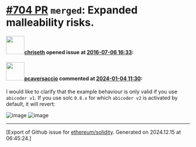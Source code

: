 # [\#704 PR](https://github.com/ethereum/solidity/pull/704) `merged`: Expanded malleability risks.

#### <img src="https://avatars.githubusercontent.com/u/9073706?v=4" width="50">[chriseth](https://github.com/chriseth) opened issue at [2016-07-06 16:33](https://github.com/ethereum/solidity/pull/704):



#### <img src="https://avatars.githubusercontent.com/u/25297591?u=3251a9019e72f66e32ba31d57729796ad505c530&v=4" width="50">[pcaversaccio](https://github.com/pcaversaccio) commented at [2024-01-04 11:30](https://github.com/ethereum/solidity/pull/704#issuecomment-1876942817):

I would like to clarify that the example behaviour is only valid if you use `abicoder v1`. If you use solc `0.8.x` for which `abicoder v2` is activated by default, it will revert:

![image](https://github.com/ethereum/solidity/assets/25297591/76f6a795-cbfc-4ee7-b8e7-106f26c62099)
![image](https://github.com/ethereum/solidity/assets/25297591/a85bc21d-4346-4170-9b88-7cde13d1568a)


-------------------------------------------------------------------------------



[Export of Github issue for [ethereum/solidity](https://github.com/ethereum/solidity). Generated on 2024.12.15 at 06:45:24.]
